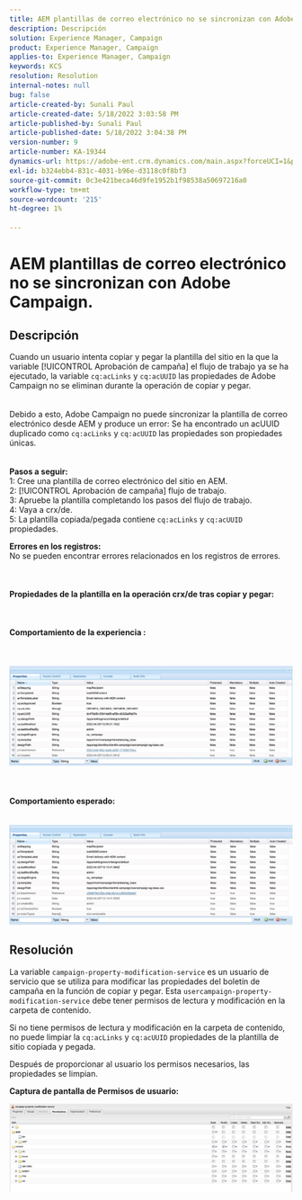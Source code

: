 ```yaml
---
title: AEM plantillas de correo electrónico no se sincronizan con Adobe Campaign.
description: Descripción
solution: Experience Manager, Campaign
product: Experience Manager, Campaign
applies-to: Experience Manager, Campaign
keywords: KCS
resolution: Resolution
internal-notes: null
bug: false
article-created-by: Sunali Paul
article-created-date: 5/18/2022 3:03:58 PM
article-published-by: Sunali Paul
article-published-date: 5/18/2022 3:04:38 PM
version-number: 9
article-number: KA-19344
dynamics-url: https://adobe-ent.crm.dynamics.com/main.aspx?forceUCI=1&pagetype=entityrecord&etn=knowledgearticle&id=69a1eeb9-bbd6-ec11-a7b5-000d3a3adbfc
exl-id: b324ebb4-831c-4031-b96e-d3118c0f8bf3
source-git-commit: 0c3e421beca46d9fe1952b1f98538a50697216a0
workflow-type: tm+mt
source-wordcount: '215'
ht-degree: 1%

---
```


# AEM plantillas de correo electrónico no se sincronizan con Adobe Campaign.

## Descripción

Cuando un usuario intenta copiar y pegar la plantilla del sitio en la que la variable [!UICONTROL Aprobación de campaña] el flujo de trabajo ya se ha ejecutado, la variable `cq:acLinks` y `cq:acUUID` las propiedades de Adobe Campaign no se eliminan durante la operación de copiar y pegar.
<br> <br><br>Debido a esto, Adobe Campaign no puede sincronizar la plantilla de correo electrónico desde AEM y produce un error: Se ha encontrado un acUUID duplicado como `cq:acLinks` y `cq:acUUID` las propiedades son propiedades únicas.
<br> <br><br><b>Pasos a seguir:</b>
<br>1: Cree una plantilla de correo electrónico del sitio en AEM.
<br>2: [!UICONTROL Aprobación de campaña] flujo de trabajo.
<br>3: Apruebe la plantilla completando los pasos del flujo de trabajo.
<br>4: Vaya a crx/de.
<br>5: La plantilla copiada/pegada contiene `cq:acLinks` y `cq:acUUID` propiedades.

<b>Errores en los registros:</b>
<br>No se pueden encontrar errores relacionados en los registros de errores.<br><br> <br><br><b>Propiedades de la plantilla en la operación crx/de tras copiar y pegar:</b><br><br> <br><br><b>Comportamiento de la experiencia :</b><br><br> <br><br>![](assets/___6aa1eeb9-bbd6-ec11-a7b5-000d3a3adbfc___.jpeg)<br><br> <br><br><b>Comportamiento esperado:</b>
<br> <br><br>![](assets/___6ca1eeb9-bbd6-ec11-a7b5-000d3a3adbfc___.jpeg)

## Resolución


La variable `campaign-property-modification-service` es un usuario de servicio que se utiliza para modificar las propiedades del boletín de campaña en la función de copiar y pegar.
Esta `usercampaign-property-modification-service` debe tener permisos de lectura y modificación en la carpeta de contenido.

Si no tiene permisos de lectura y modificación en la carpeta de contenido, no puede limpiar la `cq:acLinks` y `cq:acUUID` propiedades de la plantilla de sitio copiada y pegada.

Después de proporcionar al usuario los permisos necesarios, las propiedades se limpian.

<b>Captura de pantalla de Permisos de usuario:</b>

![](assets/5443ef52-35cc-ec11-a7b5-6045bd00db33.png)
